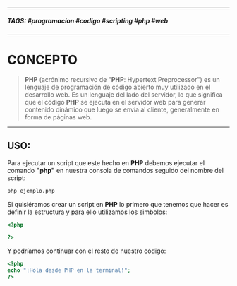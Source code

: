 ----------
##### TAGS: #programacion #codigo #scripting #php #web

------
# CONCEPTO

> **PHP** (acrónimo recursivo de "**PHP**: Hypertext Preprocessor") es un lenguaje de programación de código abierto muy utilizado en el desarrollo web. Es un lenguaje del lado del servidor, lo que significa que el código **PHP** se ejecuta en el servidor web para generar contenido dinámico que luego se envía al cliente, generalmente en forma de páginas web.

------------
## USO:
Para ejecutar un script que este hecho en **PHP** debemos ejecutar el comando **"php"** en nuestra consola de comandos seguido del nombre del script:

```BASH
php ejemplo.php
```

Si quisiéramos crear un script en **PHP** lo primero que tenemos que hacer es definir la estructura y para ello utilizamos los simbolos: 

```PHP
<?php 

?>
```

Y podríamos continuar con el resto de nuestro código:

```PHP
<?php 
echo "¡Hola desde PHP en la terminal!"; 
?>
```
